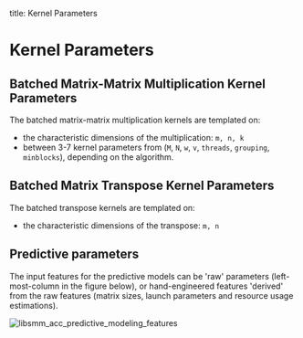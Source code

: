 title: Kernel Parameters

# Kernel Parameters

## Batched Matrix-Matrix Multiplication Kernel Parameters

The batched matrix-matrix multiplication kernels are templated on:

* the characteristic dimensions of the multiplication: `m, n, k`
* between 3-7 kernel parameters from (`M`, `N`, `w`, `v`, `threads`, `grouping`, `minblocks`), depending on the algorithm.

## Batched Matrix Transpose Kernel Parameters

The batched transpose kernels are templated on:

* the characteristic dimensions of the transpose: `m, n`

## Predictive parameters

The input features for the predictive models can be 'raw' parameters (left-most-column in the figure below), or hand-engineered features 'derived' from the raw features (matrix sizes, launch parameters and resource usage estimations).

![libsmm_acc_predictive_modeling_features](../../../../media/images/libsmm_acc_predictive_modeling_features.png)
